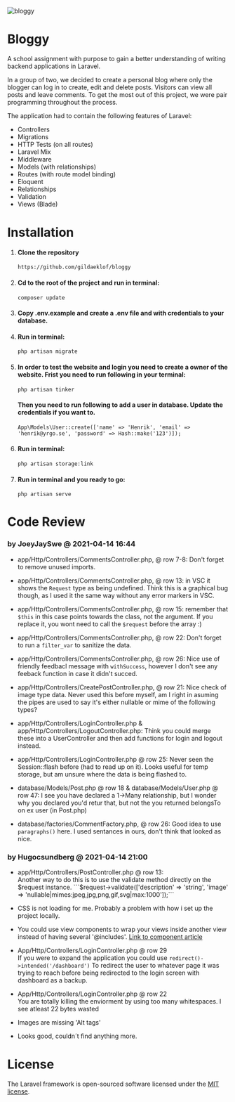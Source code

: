 ![bloggy](https://user-images.githubusercontent.com/70512941/121664296-a0bca980-caa7-11eb-9416-b5f2ff21b5de.gif)

# Bloggy

A school assignment with purpose to gain a better understanding of writing backend applications in Laravel.

In a group of two, we decided to create a personal blog where only the blogger can log in to create, edit and delete posts. Visitors can view all posts and leave comments. To get the most out of this project, we were pair programming throughout the process.

The application had to contain the following features of Laravel:

-   Controllers
-   Migrations
-   HTTP Tests (on all routes)
-   Laravel Mix
-   Middleware
-   Models (with relationships)
-   Routes (with route model binding)
-   Eloquent
-   Relationships
-   Validation
-   Views (Blade)

# Installation

1. #### Clone the repository

    ```
    https://github.com/gildaeklof/bloggy
    ```

2. #### Cd to the root of the project and run in terminal:

    ```
    composer update
    ```

3. #### Copy .env.example and create a .env file and with credentials to your database.

4. #### Run in terminal:

    ```
    php artisan migrate
    ```

5. #### In order to test the website and login you need to create a owner of the website. Frist you need to run following in your terminal:

    ```
    php artisan tinker
    ```

    #### Then you need to run following to add a user in database. Update the credentials if you want to.

    ```
    App\Models\User::create(['name' => 'Henrik', 'email' => 'henrik@yrgo.se', 'password' => Hash::make('123')]);
    ```

6. #### Run in terminal:

    ```
    php artisan storage:link
    ```

7. #### Run in terminal and you ready to go:

    ```
    php artisan serve
    ```

# Code Review

### by JoeyJaySwe @ 2021-04-14 16:44

-   app/Http/Controllers/CommentsController.php, @ row 7-8:
    Don't forget to remove unused imports.

-   app/Http/Controllers/CommentsController.php, @ row 13:
    in VSC it shows the `Request` type as being undefined.
    Think this is a graphical bug though, as I used it the same way without any error markers in VSC.

-   app/Http/Controllers/CommentsController.php, @ row 15:
    remember that `$this` in this case points towards the class, not the argument. If you replace it, you wont need to call the `$request` before the array :)

-   app/Http/Controllers/CommentsController.php, @ row 22:
    Don't forget to run a `filter_var` to sanitize the data.

-   app/Http/Controllers/CommentsController.php, @ row 26:
    Nice use of friendly feedbacl message with `withSuccess`, however I don't see any feeback
    function in case it didn't succed.

-   app/Http/Controllers/CreatePostController.php, @ row 21:
    Nice check of image type data. Never used this before
    myself, am I right in asuming the pipes are used to say it's either nullable or mime of the following types?

-   app/Http/Controllers/LoginController.php &
    app/Http/Controllers/LogoutController.php:
    Think you could merge these into a UserController
    and then add functions for login and logout instead.

-   app/Http/Controllers/LoginController.php @ row 25:
    Never seen the Session::flash before (had to read up on it). Looks useful for temp storage, but am unsure where the data is being flashed to.

-   database/Models/Post.php @ row 18 &
    database/Models/User.php @ row 47:
    I see you have declared a 1->Many relationship,
    but I wonder why you declared you'd retur that,
    but not the you returned belongsTo on ex user (in Post.php)

-   database/factories/CommentFactory.php, @ row 26:
    Good idea to use `paragraphs()` here. I used sentances
    in ours, don't think that looked as nice.

### by Hugocsundberg @ 2021-04-14 21:00

-   app/Http/Controllers/PostController.php @ row 13: <br> Another way to do this is to use the validate method directly on the $request instance. ```$request->validate(['description' => 'string', 'image' => 'nullable|mimes:jpeg,jpg,png,gif,svg|max:1000']);```

-   CSS is not loading for me. Probably a problem with how i set up the project locally.

-   You could use view components to wrap your views inside another view instead of having several '@includes'. <a href="https://beyondco.de/blog/using-laravel-view-components">Link to component article</a>

-   App/Http/Controllers/LoginController.php @ row 29 <br> If you were to expand the application you could use `redirect()->intended('/dashboard')` To redirect the user to whatever page it was trying to reach before being redirected to the login screen with dashboard as a backup.

-   App/Http/Controllers/LoginController.php @ row 22 <br> You are totally killing the enviorment by using too many whitespaces. I see atleast 22 bytes wasted

-   Images are missing 'Alt tags'

-   Looks good, couldn´t find anything more.

# License

The Laravel framework is open-sourced software licensed under the [MIT license](https://opensource.org/licenses/MIT).
